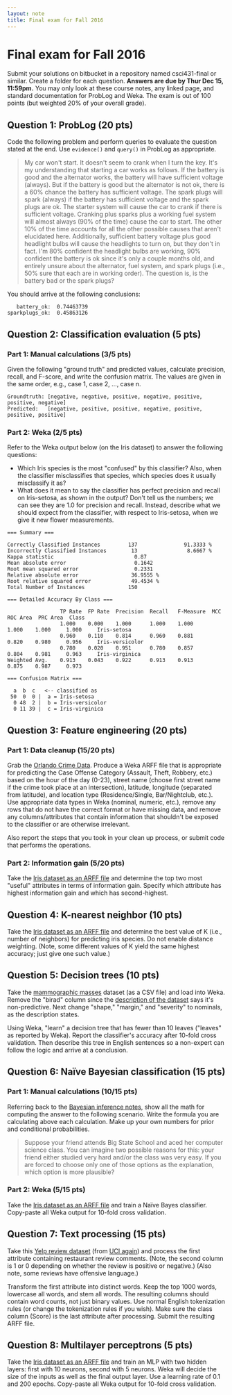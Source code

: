 ```yaml
---
layout: note
title: Final exam for Fall 2016
---
```


# Final exam for Fall 2016

Submit your solutions on bitbucket in a repository named csci431-final or similar. Create a folder for each question. **Answers are due by Thur Dec 15, 11:59pm.** You may only look at these course notes, any linked page, and standard documentation for ProbLog and Weka. The exam is out of 100 points (but weighted 20% of your overall grade).

## Question 1: ProbLog (20 pts)

Code the following problem and perform queries to evaluate the question stated at the end. Use `evidence()` and `query()` in ProbLog as appropriate.

> My car won't start. It doesn't seem to crank when I turn the key. It's my understanding that starting a car works as follows. If the battery is good and the alternator works, the battery will have sufficient voltage (always). But if the battery is good but the alternator is not ok, there is a 60% chance the battery has sufficient voltage. The spark plugs will spark (always) if the battery has sufficient voltage and the spark plugs are ok. The starter system will cause the car to crank if there is sufficient voltage. Cranking plus sparks plus a working fuel system will almost always (90% of the time) cause the car to start. The other 10% of the time accounts for all the other possible causes that aren't elucidated here. Additionally, sufficient battery voltage plus good headlight bulbs will cause the headlights to turn on, but they don't in fact. I'm 80% confident the headlight bulbs are working, 90% confident the battery is ok since it's only a couple months old, and entirely unsure about the alternator, fuel system, and spark plugs (i.e., 50% sure that each are in working order). The question is, is the battery bad or the spark plugs?

You should arrive at the following conclusions:

```
   battery_ok:  0.74463739
sparkplugs_ok:  0.45863126
```

## Question 2: Classification evaluation (5 pts)

### Part 1: Manual calculations (3/5 pts)

Given the following "ground truth" and predicted values, calculate precision, recall, and F-score, and write the confusion matrix. The values are given in the same order, e.g., case 1, case 2, …, case n.

```
Groundtruth: [negative, negative, positive, negative, positive, positive, negative]
Predicted:   [negative, positive, positive, negative, positive, positive, positive]
```

### Part 2: Weka (2/5 pts)

Refer to the Weka output below (on the Iris dataset) to answer the following questions:

- Which Iris species is the most "confused" by this classifier? Also, when the classifier misclassifies that species, which species does it usually misclassify it as?
- What does it mean to say the classifier has perfect precision and recall on Iris-setosa, as shown in the output? Don't tell us the numbers; we can see they are 1.0 for precision and recall. Instead, describe what we should expect from the classifier, with respect to Iris-setosa, when we give it new flower measurements.

```
=== Summary ===

Correctly Classified Instances         137               91.3333 %
Incorrectly Classified Instances        13                8.6667 %
Kappa statistic                          0.87  
Mean absolute error                      0.1642
Root mean squared error                  0.2331
Relative absolute error                 36.9555 %
Root relative squared error             49.4534 %
Total Number of Instances              150     

=== Detailed Accuracy By Class ===

                 TP Rate  FP Rate  Precision  Recall   F-Measure  MCC      ROC Area  PRC Area  Class
                 1.000    0.000    1.000      1.000    1.000      1.000    1.000     1.000     Iris-setosa
                 0.960    0.110    0.814      0.960    0.881      0.820    0.980     0.956     Iris-versicolor
                 0.780    0.020    0.951      0.780    0.857      0.804    0.981     0.963     Iris-virginica
Weighted Avg.    0.913    0.043    0.922      0.913    0.913      0.875    0.987     0.973     

=== Confusion Matrix ===

  a  b  c   <-- classified as
 50  0  0 |  a = Iris-setosa
  0 48  2 |  b = Iris-versicolor
  0 11 39 |  c = Iris-virginica
```

## Question 3: Feature engineering (20 pts)

### Part 1: Data cleanup (15/20 pts)

Grab the [Orlando Crime Data](https://data.cityoforlando.net/Orlando-Police/City-Of-Orlando-Crimes/hm2t-fd4m). Produce a Weka ARFF file that is appropriate for predicting the Case Offense Category (Assault, Theft, Robbery, etc.) based on the hour of the day (0-23), street name (choose first street name if the crime took place at an intersection), latitude, longitude (separated from latitude), and location type (Residence/Single, Bar/Nightclub, etc.). Use appropriate data types in Weka (nominal, numeric, etc.), remove any rows that do not have the correct format or have missing data, and remove any columns/attributes that contain information that shouldn't be exposed to the classifier or are otherwise irrelevant.

Also report the steps that you took in your clean up process, or submit code that performs the operations.

### Part 2: Information gain (5/20 pts)

Take the [Iris dataset as an ARFF file](/iris.arff) and determine the top two most "useful" attributes in terms of information gain. Specify which attribute has highest information gain and which has second-highest.

## Question 4: K-nearest neighbor (10 pts)

Take the [Iris dataset as an ARFF file](/iris.arff) and determine the best value of K (i.e., number of neighbors) for predicting iris species. Do not enable distance weighting. (Note, some different values of K yield the same highest accuracy; just give one such value.)

## Question 5: Decision trees (10 pts)

Take the [mammographic masses](/mammographic_masses.csv) dataset (as a CSV file) and load into Weka. Remove the "birad" column since the [description of the dataset](http://archive.ics.uci.edu/ml/datasets/Mammographic+Mass) says it's non-predictive. Next change "shape," "margin," and "severity" to nominals, as the description states.

Using Weka, "learn" a decision tree that has fewer than 10 leaves ("leaves" as reported by Weka). Report the classifier's accuracy after 10-fold cross validation. Then describe this tree in English sentences so a non-expert can follow the logic and arrive at a conclusion.

## Question 6: Naïve Bayesian classification (15 pts)

### Part 1: Manual calculations (10/15 pts)

Referring back to the [Bayesian inference notes](/notes/bayesian-inference.html), show all the math for computing the answer to the following scenario. Write the formula you are calculating above each calculation. Make up your own numbers for prior and conditional probabilities.

> Suppose your friend attends Big State School and aced her computer science class. You can imagine two possible reasons for this: your friend either studied very hard and/or the class was very easy. If you are forced to choose only one of those options as the explanation, which option is more plausible?

### Part 2: Weka (5/15 pts)

Take the [Iris dataset as an ARFF file](/iris.arff) and train a Naïve Bayes classifier. Copy-paste all Weka output for 10-fold cross validation.

## Question 7: Text processing (15 pts)

Take this [Yelp review dataset](/yelp_labelled.csv) (from [UCI again](http://archive.ics.uci.edu/ml/datasets/Sentiment+Labelled+Sentences)) and process the first attribute containing restaurant review comments. (Note, the second column is 1 or 0 depending on whether the review is positive or negative.) (Also note, some reviews have offensive language.)

Transform the first attribute into distinct words. Keep the top 1000 words, lowercase all words, and stem all words. The resulting columns should contain word counts, not just binary values. Use normal English tokenization rules (or change the tokenization rules if you wish). Make sure the class column (Score) is the last attribute after processing. Submit the resulting ARFF file.

## Question 8: Multilayer perceptrons (5 pts)

Take the [Iris dataset as an ARFF file](/iris.arff) and train an MLP with two hidden layers: first with 10 neurons, second with 5 neurons. Weka will decide the size of the inputs as well as the final output layer. Use a learning rate of 0.1 and 200 epochs. Copy-paste all Weka output for 10-fold cross validation.